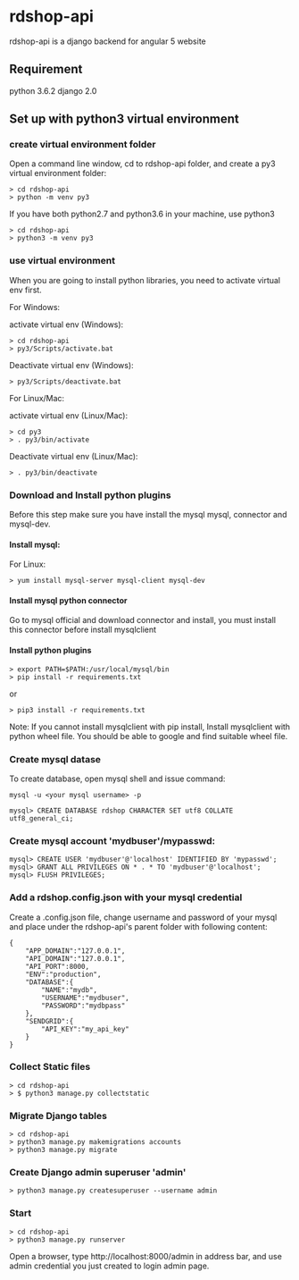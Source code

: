 # rdshop-api
rdshop-api is a django backend for angular 5 website

## Requirement
python 3.6.2
django 2.0

## Set up with python3 virtual environment

### create virtual environment folder

Open a command line window, cd to rdshop-api folder, and create a py3 virtual environment folder:
```
> cd rdshop-api
> python -m venv py3
```
If you have both python2.7 and python3.6 in your machine, use python3
```
> cd rdshop-api
> python3 -m venv py3
```

### use virtual environment

When you are going to install python libraries, you need to activate virtual env first.

For Windows:

activate virtual env (Windows):
```
> cd rdshop-api
> py3/Scripts/activate.bat
```
Deactivate virtual env (Windows):
```
> py3/Scripts/deactivate.bat
```

For Linux/Mac:

activate virtual env (Linux/Mac):
```
> cd py3
> . py3/bin/activate
```

Deactivate virtual env (Linux/Mac):
```
> . py3/bin/deactivate
```

### Download and Install python plugins

Before this step make sure you have install the mysql mysql, connector and mysql-dev.

#### Install mysql:

For Linux:
```
> yum install mysql-server mysql-client mysql-dev
```
#### Install mysql python connector
Go to mysql official and download connector and install, you must install this connector before install mysqlclient

#### Install python plugins
```
> export PATH=$PATH:/usr/local/mysql/bin
> pip install -r requirements.txt
```
or 
```
> pip3 install -r requirements.txt
```
Note: If you cannot install mysqlclient with pip install, Install mysqlclient with python wheel file.
You should be able to google and find suitable wheel file.



### Create mysql datase

To create database, open mysql shell and issue command:
```
mysql -u <your mysql username> -p
```
```
mysql> CREATE DATABASE rdshop CHARACTER SET utf8 COLLATE utf8_general_ci;
```

### Create mysql account 'mydbuser'/mypasswd:
```
mysql> CREATE USER 'mydbuser'@'localhost' IDENTIFIED BY 'mypasswd';
mysql> GRANT ALL PRIVILEGES ON * . * TO 'mydbuser'@'localhost';
mysql> FLUSH PRIVILEGES;
```



### Add a rdshop.config.json with your mysql credential
Create a .config.json file, change username and password of your mysql and place under the rdshop-api's parent folder with following content:
```
{
    "APP_DOMAIN":"127.0.0.1",
    "API_DOMAIN":"127.0.0.1",
    "API_PORT":8000,
    "ENV":"production",
	"DATABASE":{
		"NAME":"mydb",
		"USERNAME":"mydbuser",
		"PASSWORD":"mydbpass"
	},
	"SENDGRID":{
		"API_KEY":"my_api_key"
	}
}
```

### Collect Static files
```
> cd rdshop-api
> $ python3 manage.py collectstatic
```

### Migrate Django tables
```
> cd rdshop-api
> python3 manage.py makemigrations accounts
> python3 manage.py migrate
```

### Create Django admin superuser 'admin'
```
> python3 manage.py createsuperuser --username admin
```

### Start
```
> cd rdshop-api
> python3 manage.py runserver
```

Open a browser, type http://localhost:8000/admin in address bar, and use admin credential you just created to login admin page.





